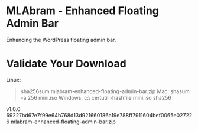 # MLAbram - Enhanced Floating Admin Bar
Enhancing the WordPress floating admin bar.


# Validate Your Download

Linux:
> sha256sum mlabram-enhanced-floating-admin-bar.zip
Mac:
> shasum -a 256 mini.iso
Windows:
c:\ certutil -hashfile mini.iso sha256

v1.0.0
69227bd67e7f99e64b768d13d921660186a19e788ff7911604bef0065e027226 mlabram-enhanced-floating-admin-bar.zip
